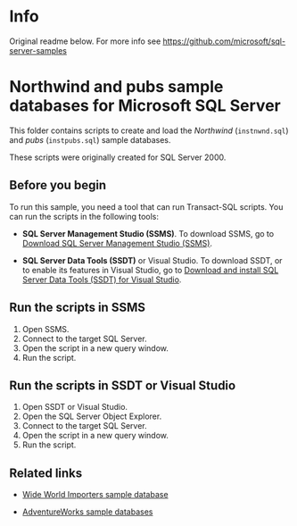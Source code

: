 # Info

Original readme below. For more info see https://github.com/microsoft/sql-server-samples

# Northwind and pubs sample databases for Microsoft SQL Server

This folder contains scripts to create and load the *Northwind* (`instnwnd.sql`) and *pubs* (`instpubs.sql`) sample databases.

These scripts were originally created for SQL Server 2000.

## Before you begin

To run this sample, you need a tool that can run Transact-SQL scripts. You can run the scripts in the following tools:

- **SQL Server Management Studio (SSMS)**. To download SSMS, go to [Download SQL Server Management Studio (SSMS)](https://docs.microsoft.com/sql/ssms/download-sql-server-management-studio-ssms?view=sql-server-2017).

- **SQL Server Data Tools (SSDT)** or Visual Studio. To download SSDT, or to enable its features in Visual Studio, go to [Download and install SQL Server Data Tools (SSDT) for Visual Studio](https://docs.microsoft.com/sql/ssdt/download-sql-server-data-tools-ssdt?view=sql-server-2017).

## Run the scripts in SSMS

1. Open SSMS.
2. Connect to the target SQL Server.
3. Open the script in a new query window.
4. Run the script.

## Run the scripts in SSDT or Visual Studio

1. Open SSDT or Visual Studio.
2. Open the SQL Server Object Explorer.
3. Connect to the target SQL Server.
4. Open the script in a new query window.
5. Run the script.

## Related links

- [Wide World Importers sample database](https://github.com/Microsoft/sql-server-samples/releases/tag/wide-world-importers-v1.0)

- [AdventureWorks sample databases](https://github.com/Microsoft/sql-server-samples/releases/tag/adventureworks)
